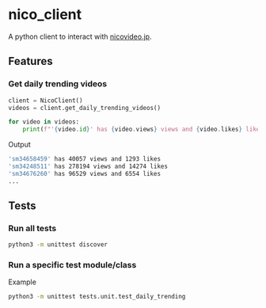 # nico_client

A python client to interact with [nicovideo.jp](https://nicovideo.jp).

## Features

### Get daily trending videos

```python
client = NicoClient()
videos = client.get_daily_trending_videos()

for video in videos:
    print(f"'{video.id}' has {video.views} views and {video.likes} likes")
```

Output
```bash
'sm34658459' has 40057 views and 1293 likes
'sm34248511' has 278194 views and 14274 likes
'sm34676260' has 96529 views and 6554 likes
...
```

## Tests

### Run all tests

```bash
python3 -m unittest discover
```

### Run a specific test module/class

Example
```bash
python3 -m unittest tests.unit.test_daily_trending 
``` 